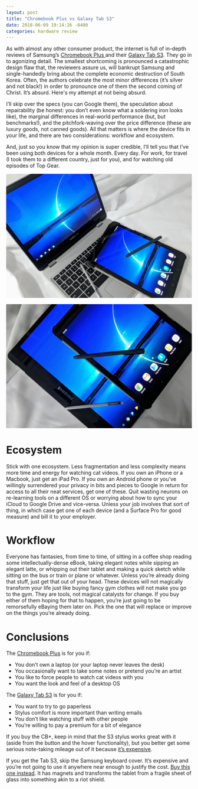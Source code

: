 ```yaml
---
layout: post
title: "Chromebook Plus vs Galaxy Tab S3"
date: 2018-06-09 19:14:26 -0400
categories: hardware review
---
```


As with almost any other consumer product, the internet is full of in-depth reviews of Samsung’s [Chromebook Plus ](http://amzn.to/2D2PfEv)and their [Galaxy Tab S3](http://amzn.to/2D131HT). They go in to agonizing detail. The smallest shortcoming is pronounced a catastrophic design flaw that, the reviewers assure us, will bankrupt Samsung and single-handedly bring about the complete economic destruction of South Korea. Often, the authors celebrate the most minor differences (it’s silver and not black!) in order to pronounce one of them the second coming of Christ. It’s absurd. Here's my attempt at not being absurd.

I’ll skip over the specs (you can Google them), the speculation about repairability (be honest: you don’t even know what a soldering iron looks like), the marginal differences in real-world performance (but, but benchmarks!), and the pitchfork-waving over the price difference (these are luxury goods, not canned goods). All that matters is where the device fits in your life, and there are two considerations: workflow and ecosystem.

And, just so you know that my opinion is super credible, I’ll tell you that I’ve been using both devices for a whole month. Every day. For work, for travel (I took them to a different country, just for you), and for watching old episodes of Top Gear.

![Image](/images/2018-06-09-01.jpg)

![Image](/images/2018-06-09-02.jpg)

# Ecosystem
Stick with one ecosystem. Less fragmentation and less complexity means more time and energy for watching cat videos. If you own an iPhone or a Macbook, just get an iPad Pro. If you own an Android phone or you’ve willingly surrendered your privacy in bits and pieces to Google in return for access to all their neat services, get one of these. Quit wasting neurons on re-learning tools on a different OS or worrying about how to sync your iCloud to Google Drive and vice-versa. Unless your job involves that sort of thing, in which case get one of each device (and a Surface Pro for good measure) and bill it to your employer.

# Workflow
Everyone has fantasies, from time to time, of sitting in a coffee shop reading some intellectually-dense eBook, taking elegant notes while sipping an elegant latte, or whipping out their tablet and making a quick sketch while sitting on the bus or train or plane or whatever. Unless you’re already doing that stuff, just get that out of your head. These devices will not magically transform your life just like buying fancy gym clothes will not make you go to the gym. They are tools, not magical catalysts for change. If you buy either of them hoping for that to happen, you’re just going to be remorsefully eBaying them later on. Pick the one that will replace or improve on the things you’re already doing.

# Conclusions
The [Chromebook Plus](http://amzn.to/2D2PfEv) is for you if:

- You don’t own a laptop (or your laptop never leaves the desk)
- You occasionally want to take some notes or pretend you’re an artist
- You like to force people to watch cat videos with you
- You want the look and feel of a desktop OS

The [Galaxy Tab S3](http://amzn.to/2D131HT) is for you if:

- You want to try to go paperless
- Stylus comfort is more important than writing emails
- You don’t like watching stuff with other people
- You’re willing to pay a premium for a bit of elegance

If you buy the CB+, keep in mind that the S3 stylus works great with it (aside from the button and the hover functionality), but you better get some serious note-taking mileage out of it because [it’s expensive](http://amzn.to/2D0dLGs).

If you get the Tab S3, skip the Samsung keyboard cover. It’s expensive and you’re not going to use it anywhere near enough to justify the cost. [Buy this one instead](http://amzn.to/2FVPjce). It has magnets and transforms the tablet from a fragile sheet of glass into something akin to a riot shield.